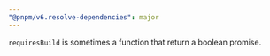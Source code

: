 ```yaml
---
"@pnpm/v6.resolve-dependencies": major
---
```


`requiresBuild` is sometimes a function that return a boolean promise.
